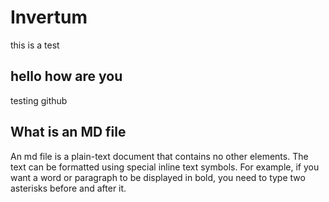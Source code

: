 # Invertum
this is a test
## hello how are you
testing github
## What is an MD file
An md file is a plain-text document that contains no other elements. The text can be formatted using special inline text symbols.
For example, if you want a word or paragraph to be displayed in bold, you need to type two asterisks before and after it. 
